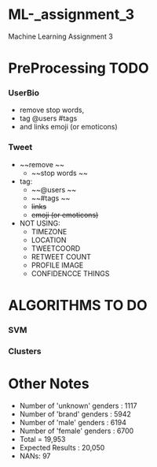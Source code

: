 # ML-_assignment_3
Machine Learning Assignment 3

# PreProcessing TODO
### UserBio 
* remove stop words, 
* tag @users #tags 
* and links emoji (or emoticons)

### Tweet
* ~~remove  ~~
  * ~~stop words ~~
* tag:
  * ~~@users ~~
  * ~~#tags ~~
  * ~~links~~
  * ~~emoji (or emoticons)~~
* NOT USING:
  * TIMEZONE 
  * LOCATION 
  * TWEETCOORD 
  * RETWEET COUNT 
  * PROFILE IMAGE
  * CONFIDENCCE THINGS


# ALGORITHMS TO DO
### SVM
### Clusters

# Other Notes
* Number of 'unknown' genders : 1117
* Number of 'brand' genders : 5942
* Number of 'male' genders : 6194
* Number of 'female' genders : 6700
* Total = 19,953
* Expected Results : 20,050
* NANs: 97




